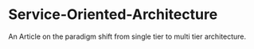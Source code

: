 # Service-Oriented-Architecture
An Article on the paradigm shift from single tier to multi tier architecture. 
